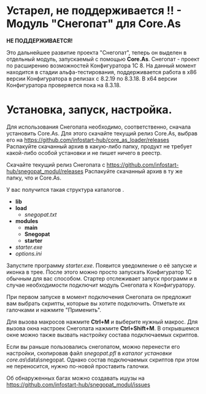 # Устарел, не поддерживается !! - Модуль "Снегопат" для Core.As

**НЕ ПОДДЕРЖИВАЕТСЯ!**

Это дальнейшее развитие проекта "Снегопат", теперь он выделен в отдельный модуль, запускаемый с помощью **Core.As**.
Снегопат - проект по расширению возможностей Конфигуратора 1С 8.
На данный момент находится в стадии альфа-тестирования, поддерживается работа в x86 версии Конфигуратора в релизах
с 8.2.19 по 8.3.18. В x64 версии Конфигуратора проверяется пока на 8.3.18.

# Установка, запуск, настройка.
Для использования Снегопата необходимо, соответственно, сначала установить Core.As.
Для этого скачайте текущий релиз Core.As, выбрав его на https://github.com/infostart-hub/core_as_loader/releases
Распакуйте скачанный архив в какую-либо папку, продукт не требует какой-либо особой установки и не пишет ничего в реестр.

Скачайте текущий релиз Снегопата с https://github.com/infostart-hub/snegopat_modul/releases
Распакуйте скачанный архив в ту же папку, что и Core.As.

У вас получится такая структура каталогов
.
- **lib**
- **load**
  - *snegopat.txt*
- **modules**
  - **main**
  - **Snegopat**
  - **starter**
- *starter.exe*
- *options.ini*

Запустите программу *starter.exe*. Появится уведомление о её запуске и иконка в трее.
После этого можно просто запускать Конфигуратор 1С обычным для вас способом.
Стартер отслеживает запуск программ и в случае необходимости подключит модуль Снегопата к
Конфигуратору.

При первом запуске в момент подключения Снегопата он предложит вам выбрать скрипты, которые
вы хотите подключить. Отметьте их галочками и нажмите "Применить".

Для вызова макросов нажмите **Ctrl+M** и выберите нужный макрос.
Для вызова окна настроек Снегопата нажмите **Ctrl+Shift+M**.
В открывшемся окне можно также вызвать настройку состава подключаемых скриптов.

Если вы раньше пользовались снегопатом, можно перенести его настройки, скопировав файл
*snegopat.pfl* в _каталог установки core.as_\data\snegopat. Однако состав подключаемых скриптов
при этом не переносится, нужно по-новой проставить галочки.

Об обнаруженных багах можно создавать ишузы на https://github.com/infostart-hub/snegopat_modul/issues
